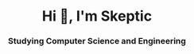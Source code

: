
<link rel="stylesheet" href="style.css">


<h1 align="center">Hi 👋, I'm Skeptic</h1>
<h3 align="center">Studying Computer Science and Engineering</h3>
<a href="https://github.com/antonkomarev/github-profile-views-counter" align="left"></a>
